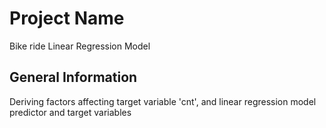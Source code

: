 # Project Name
Bike ride Linear Regression Model

## General Information
Deriving factors affecting target variable 'cnt', and linear regression model predictor and target variables
